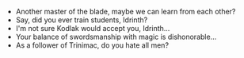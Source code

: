 - Another master of the blade, maybe we can learn from each other?
- Say, did you ever train students, Idrinth?
- I'm not sure Kodlak would accept you, Idrinth...
- Your balance of swordsmanship with magic is dishonorable...
- As a follower of Trinimac, do you hate all men?
